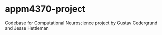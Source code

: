 # appm4370-project

Codebase for Computational Neuroscience project by Gustav Cedergrund and Jesse Hettleman

